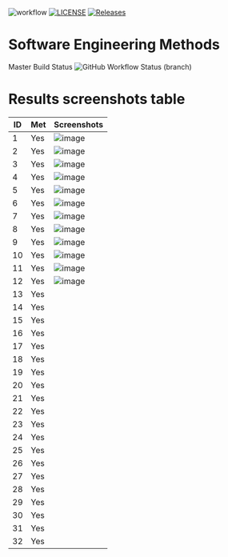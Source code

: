 
![workflow](https://github.com/lameeq/sem/actions/workflows/main.yml/badge.svg)
[![LICENSE](https://img.shields.io/github/license/lameeq/sem.svg?style=flat-square)](https://github.com/lameeq/sem/blob/master/LICENSE)
[![Releases](https://img.shields.io/github/release/lameeq/sem/all.svg?style=flat-square)](https://github.com/lameeq/sem/releases)
# Software Engineering Methods
Master Build Status ![GitHub Workflow Status (branch)](https://img.shields.io/github/actions/workflow/status/lameeq/sem/main.yml?branch=develop)


# Results screenshots table

ID | Met | Screenshots
-- | --- | ----------
1 | Yes | ![image](https://user-images.githubusercontent.com/117175521/234868871-957f20b4-d97f-4b2d-96a4-57163b06bd1e.png)
2 | Yes | ![image](https://user-images.githubusercontent.com/117175521/234869002-7bbeae43-2836-41fb-bd9c-f22d4925aa89.png)
3 | Yes | ![image](https://user-images.githubusercontent.com/117175521/234869076-8ebaa618-de38-4bac-9c71-16b18b526dfc.png)
4 | Yes | ![image](https://user-images.githubusercontent.com/117175521/234869217-2c4a28e3-0aea-4a8f-8dca-b2e232084e23.png)
5 | Yes | ![image](https://user-images.githubusercontent.com/117175521/234869276-9bb06846-e3a5-4fff-a9ff-0cf10737a6e2.png)
6 | Yes | ![image](https://user-images.githubusercontent.com/117175521/234869386-8f992d49-19cc-42dd-a4b9-3f34ab4169ae.png)
7 | Yes | ![image](https://user-images.githubusercontent.com/117175521/234869459-1f071f2a-1c45-4ba3-a847-f3140071a06f.png)
8 | Yes | ![image](https://user-images.githubusercontent.com/117175521/234869507-0274dd5d-36af-4a84-a1ab-2a1ca66bd0d8.png)
9 | Yes | ![image](https://user-images.githubusercontent.com/117175521/234869538-991f15c6-bfe1-4f95-913a-417a7a1a1690.png)
10 | Yes | ![image](https://user-images.githubusercontent.com/117175521/234869602-bb5540c4-28fe-4ff9-81cc-d6af60789fde.png)
11 | Yes | ![image](https://user-images.githubusercontent.com/117175521/234869653-3a769f3f-d439-4dbc-ae7c-9bb6876ab0c5.png)
12 | Yes | ![image](https://user-images.githubusercontent.com/117175521/234869709-545b4183-5f18-49cd-b66f-0add3fb079ea.png)
13 | Yes | 
14 | Yes | 
15 | Yes | 
16 | Yes | 
17 | Yes | 
18 | Yes | 
19 | Yes | 
20 | Yes | 
21 | Yes | 
22 | Yes | 
23 | Yes | 
24 | Yes | 
25 | Yes | 
26 | Yes | 
27 | Yes | 
28 | Yes | 
29 | Yes | 
30 | Yes | 
31 | Yes | 
32 | Yes | 

